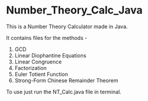 # Number_Theory_Calc_Java
This is a Number Theory Calculator made in Java.

It contains files for the methods - 

1. GCD
2. Linear Diophantine Equations
3. Linear Congruence
4. Factorization
5. Euler Totient Function
6. Strong-Form Chinese Remainder Theorem

To use just run the NT_Calc.java file in terminal.

